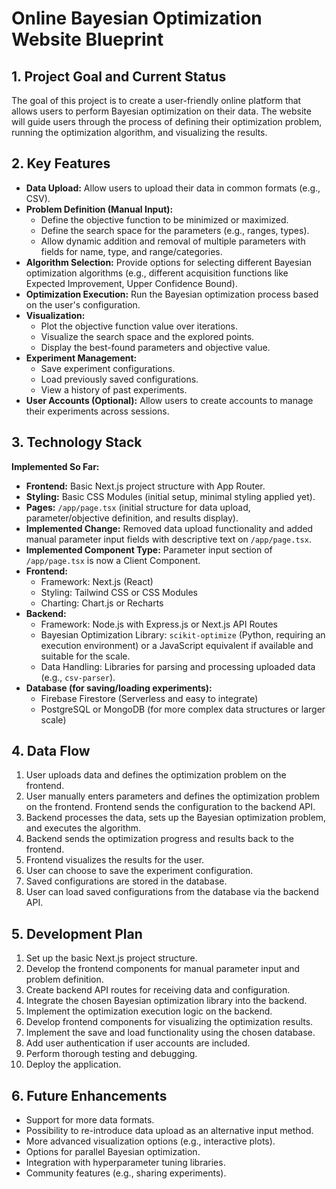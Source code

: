# Online Bayesian Optimization Website Blueprint

## 1. Project Goal and Current Status

The goal of this project is to create a user-friendly online platform that allows users to perform Bayesian optimization on their data. The website will guide users through the process of defining their optimization problem, running the optimization algorithm, and visualizing the results.

## 2. Key Features

*   **Data Upload:** Allow users to upload their data in common formats (e.g., CSV).
*   **Problem Definition (Manual Input):**
    *   Define the objective function to be minimized or maximized.
    *   Define the search space for the parameters (e.g., ranges, types).
    *   Allow dynamic addition and removal of multiple parameters with fields for name, type, and range/categories.
*   **Algorithm Selection:** Provide options for selecting different Bayesian optimization algorithms (e.g., different acquisition functions like Expected Improvement, Upper Confidence Bound).
*   **Optimization Execution:** Run the Bayesian optimization process based on the user's configuration.
*   **Visualization:**
    *   Plot the objective function value over iterations.
    *   Visualize the search space and the explored points.
    *   Display the best-found parameters and objective value.
*   **Experiment Management:**
    *   Save experiment configurations.
    *   Load previously saved configurations.
    *   View a history of past experiments.
*   **User Accounts (Optional):** Allow users to create accounts to manage their experiments across sessions.

## 3. Technology Stack

**Implemented So Far:**
*   **Frontend:** Basic Next.js project structure with App Router.
*   **Styling:** Basic CSS Modules (initial setup, minimal styling applied yet).
*   **Pages:** `/app/page.tsx` (initial structure for data upload, parameter/objective definition, and results display).
*   **Implemented Change:** Removed data upload functionality and added manual parameter input fields with descriptive text on `/app/page.tsx`.
*   **Implemented Component Type:** Parameter input section of `/app/page.tsx` is now a Client Component.
*   **Frontend:**
    *   Framework: Next.js (React)
    *   Styling: Tailwind CSS or CSS Modules
    *   Charting: Chart.js or Recharts
*   **Backend:**
    *   Framework: Node.js with Express.js or Next.js API Routes
    *   Bayesian Optimization Library: `scikit-optimize` (Python, requiring an execution environment) or a JavaScript equivalent if available and suitable for the scale.
    *   Data Handling: Libraries for parsing and processing uploaded data (e.g., `csv-parser`).
*   **Database (for saving/loading experiments):**
    *   Firebase Firestore (Serverless and easy to integrate)
    *   PostgreSQL or MongoDB (for more complex data structures or larger scale)

## 4. Data Flow

1.  User uploads data and defines the optimization problem on the frontend.
2.  User manually enters parameters and defines the optimization problem on the frontend. Frontend sends the configuration to the backend API.
3.  Backend processes the data, sets up the Bayesian optimization problem, and executes the algorithm.
4.  Backend sends the optimization progress and results back to the frontend.
5.  Frontend visualizes the results for the user.
6.  User can choose to save the experiment configuration.
7.  Saved configurations are stored in the database.
8.  User can load saved configurations from the database via the backend API.

## 5. Development Plan

1.  Set up the basic Next.js project structure.
2.  Develop the frontend components for manual parameter input and problem definition.
3.  Create backend API routes for receiving data and configuration.
4.  Integrate the chosen Bayesian optimization library into the backend.
5.  Implement the optimization execution logic on the backend.
6.  Develop frontend components for visualizing the optimization results.
7.  Implement the save and load functionality using the chosen database.
8.  Add user authentication if user accounts are included.
9.  Perform thorough testing and debugging.
10. Deploy the application.

## 6. Future Enhancements

*   Support for more data formats.
*   Possibility to re-introduce data upload as an alternative input method.
*   More advanced visualization options (e.g., interactive plots).
*   Options for parallel Bayesian optimization.
*   Integration with hyperparameter tuning libraries.
*   Community features (e.g., sharing experiments).